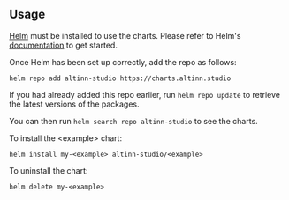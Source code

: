 ## Usage

[Helm](https://helm.sh) must be installed to use the charts.  Please refer to
Helm's [documentation](https://helm.sh/docs) to get started.

Once Helm has been set up correctly, add the repo as follows:

    helm repo add altinn-studio https://charts.altinn.studio



If you had already added this repo earlier, run `helm repo update` to retrieve
the latest versions of the packages.  

You can then run `helm search repo altinn-studio` to see the charts.

To install the \<example> chart:

    helm install my-<example> altinn-studio/<example>

To uninstall the chart:

    helm delete my-<example>
